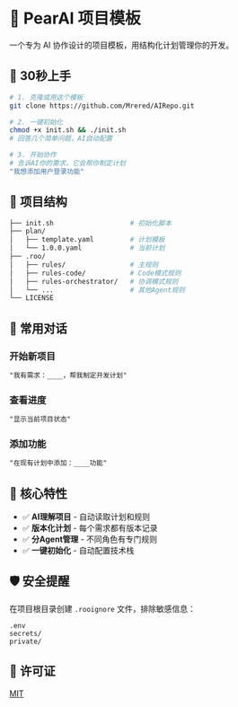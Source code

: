 # 🤖 PearAI 项目模板

一个专为 AI 协作设计的项目模板，用结构化计划管理你的开发。

## 🚀 30秒上手

```bash
# 1. 克隆或用这个模板
git clone https://github.com/Mrered/AIRepo.git

# 2. 一键初始化
chmod +x init.sh && ./init.sh
# 回答几个简单问题，AI自动配置

# 3. 开始协作
# 告诉AI你的需求，它会帮你制定计划
"我想添加用户登录功能"
```

## 📁 项目结构

```sh
├── init.sh                   # 初始化脚本
├── plan/
│   ├── template.yaml         # 计划模板
│   └── 1.0.0.yaml            # 当前计划
├── .roo/
│   ├── rules/                # 主规则
│   ├── rules-code/           # Code模式规则
│   ├── rules-orchestrator/   # 协调模式规则
│   └── ...                   # 其他Agent规则
└── LICENSE
```

## 💬 常用对话

### 开始新项目

```txt
"我有需求：____，帮我制定开发计划"
```

### 查看进度

```txt
"显示当前项目状态"
```

### 添加功能

```txt
"在现有计划中添加：____功能"
```

## 🎯 核心特性

- ✅ **AI理解项目** - 自动读取计划和规则
- ✅ **版本化计划** - 每个需求都有版本记录
- ✅ **分Agent管理** - 不同角色有专门规则
- ✅ **一键初始化** - 自动配置技术栈

## 🛡️ 安全提醒

在项目根目录创建 `.rooignore` 文件，排除敏感信息：

```env
.env
secrets/
private/
```

## 📄 许可证

[MIT](LICENSE)
